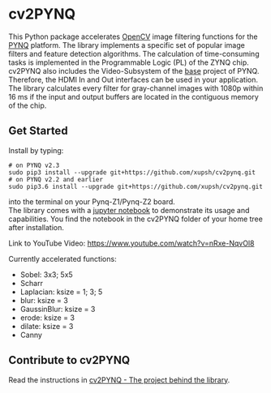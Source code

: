 # cv2PYNQ
This Python package accelerates [OpenCV](https://opencv.org/) image filtering functions for the [PYNQ](http://www.pynq.io/) platform.
The library implements a specific set of popular image filters and feature detection algorithms.
The calculation of time-consuming tasks is implemented in the Programmable Logic (PL) of the ZYNQ chip.
cv2PYNQ also includes the Video-Subsystem of the [base](https://github.com/Xilinx/PYNQ) project of PYNQ.
Therefore, the HDMI In and Out interfaces can be used in your application.
The library calculates every filter for gray-channel images with 1080p within 16 ms if the input and output buffers 
are located in the contiguous memory of the chip. 

## Get Started
Install by typing: 
```
# on PYNQ v2.3
sudo pip3 install --upgrade git+https://github.com/xupsh/cv2pynq.git
# on PYNQ v2.2 and earlier
sudo pip3.6 install --upgrade git+https://github.com/xupsh/cv2pynq.git  
``` 
into the terminal on your Pynq-Z1/Pynq-Z2 board.   
The library comes with a [jupyter notebook](https://github.com/xupsh/cv2pynq/blob/master/notebooks/cv2PYNQ%20-%20Get%20Started.ipynb) to demonstrate its usage and capabilities.
You find the notebook in the cv2PYNQ folder of your home tree after installation.

Link to YouTube Video:
https://www.youtube.com/watch?v=nRxe-NqvOl8

Currently accelerated functions:
- Sobel: 3x3; 5x5
- Scharr
- Laplacian: ksize = 1; 3; 5
- blur: ksize = 3
- GaussinBlur: ksize = 3
- erode: ksize = 3
- dilate: ksize = 3
- Canny 

## Contribute to cv2PYNQ

Read the instructions in [cv2PYNQ - The project behind the library](https://github.com/wbrueckner/cv2PYNQ-The-project-behind-the-library).
